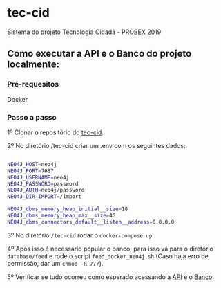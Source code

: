 # tec-cid
Sistema do projeto Tecnologia Cidadã - PROBEX 2019


## Como executar a API e o Banco do projeto localmente:

### Pré-requesitos
Docker

### Passo a passo

1º Clonar o repositório do [tec-cid](https://github.com/labdados/tec-cid.git).

2º No diretório /tec-cid criar um .env com os seguintes dados:
```bash

NEO4J_HOST=neo4j
NEO4J_PORT=7687
NEO4J_USERNAME=neo4j
NEO4J_PASSWORD=password
NEO4J_AUTH=neo4j/password
NEO4J_DIR_IMPORT=/import

NEO4J_dbms_memory_heap_initial__size=1G
NEO4J_dbms_memory_heap_max__size=4G
NEO4J_dbms_connectors_default__listen__address=0.0.0.0

```
3º No diretório ``` /tec-cid ``` rodar o ```docker-compose up```

4º Após isso é necessário popular o banco, para isso vá para o diretório ```database/feed``` e rode o script ```feed_docker_neo4j.sh``` (Caso haja erro de permissão, dar um ```chmod -R 777```).

5º Verificar se tudo ocorreu como esperado acessando a [API](http://localhost:5000/tec-cid/api/docs) e o [Banco](http://localhost:7474/browser).
